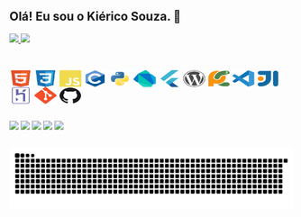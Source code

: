 ## Olá! Eu sou o Kiérico Souza. 👋

<div>
<a href="https://github.com/Kierico">
<img height="180em" src="https://github-readme-stats.vercel.app/api?username=Kierico&show_icons=true&theme=dark&include_all_commits=true&count_private=true"/>
<img height="180em" src="https://github-readme-stats.vercel.app/api/top-langs/?username=Kierico&layout=compact&langs_count=7&theme=dark"/>
</div>
  
##

<div style="display: inline_block"><br>
  <a href="https://github.com/Kierico" target"_blank"><img align="center" alt="Kierico-HTML" height="30" width="40" src="https://raw.githubusercontent.com/devicons/devicon/master/icons/html5/html5-original.svg"></a>
  <img align="center" alt="Kierico-CSS" height="30" width="40" src="https://raw.githubusercontent.com/devicons/devicon/master/icons/css3/css3-original.svg">
  <img align="center" alt="Kierico-Js" height="30" width="40" src="https://raw.githubusercontent.com/devicons/devicon/master/icons/javascript/javascript-plain.svg">
  <img align="center" alt="Kierico-C" height="30" width="40" src="https://raw.githubusercontent.com/devicons/devicon/master/icons/c/c-original.svg">
  <img align="center" alt="Kierico-Python" height="30" width="40" src="https://raw.githubusercontent.com/devicons/devicon/master/icons/python/python-original.svg">
  <img align="center" alt="Kierico-Dart" height="30" width="40" src="https://raw.githubusercontent.com/devicons/devicon/master/icons/dart/dart-original.svg">
  <img align="center" alt="Kierico-Flutter" height="30" width="40" src="https://raw.githubusercontent.com/devicons/devicon/master/icons/flutter/flutter-original.svg">
  <img align="center" alt="Kierico-Wordpress" height="30" width="40" src="https://raw.githubusercontent.com/devicons/devicon/master/icons/wordpress/wordpress-plain.svg">
  <img align="center" alt="Kierico-PyCharm" height="30" width="40" src="https://raw.githubusercontent.com/devicons/devicon/master/icons/pycharm/pycharm-original.svg">
  <img align="center" alt="Kierico-VSCode" height="30" width="40" src="https://raw.githubusercontent.com/devicons/devicon/master/icons/vscode/vscode-original.svg">
  <img align="center" alt="Kierico-IntelliJ" height="30" width="40" src="https://raw.githubusercontent.com/devicons/devicon/master/icons/intellij/intellij-original.svg">
  <img align="center" alt="Kierico-Heroku" height="30" width="40" src="https://raw.githubusercontent.com/devicons/devicon/master/icons/heroku/heroku-original.svg">
  <img align="center" alt="Kierico-Git" height="30" width="40" src="https://raw.githubusercontent.com/devicons/devicon/master/icons/git/git-original.svg">
  <a href="https://github.com/Kierico" target="_blank"><img align="center" alt="Kierico-GitHub" height="30" width="40" src="https://raw.githubusercontent.com/devicons/devicon/master/icons/github/github-original.svg"></a>
  <!--<img align="right" alt="Rafa-yoda" src="https://cdn.discordapp.com/attachments/795358919417397249/825430589581688872/hi.gif">-->
</div>

##

<div> 
  <a href="https://www.youtube.com/channel/UCtfE60TRo50b0kIJJbbMrOg" target="_blank"><img src="https://img.shields.io/badge/YouTube-FF0000?style=for-the-badge&logo=youtube&logoColor=white" target="_blank"></a>
  <!--<a href="https://instagram.com/" target="_blank"><img src="https://img.shields.io/badge/-Instagram-%23E4405F?style=for-the-badge&logo=instagram&logoColor=white" target="_blank"></a>-->
 	<a href="https://www.twitch.tv/kiericograndao" target="_blank"><img src="https://img.shields.io/badge/Twitch-9146FF?style=for-the-badge&logo=twitch&logoColor=white" target="_blank"></a>
 <a href="https://discord.gg/x5ygNRU4eJ" target="_blank"><img src="https://img.shields.io/badge/Discord-7289DA?style=for-the-badge&logo=discord&logoColor=white" target="_blank"></a> 
  <a href = "mailto:kiericograndao@gmail.com"><img src="https://img.shields.io/badge/-Gmail-%23333?style=for-the-badge&logo=gmail&logoColor=white" target="_blank"></a>
  <a href="https://www.linkedin.com/in/kierico/" target="_blank"><img src="https://img.shields.io/badge/-LinkedIn-%230077B5?style=for-the-badge&logo=linkedin&logoColor=white" target="_blank"></a>
</div>

##

<div>
  
  ![Snake animation](https://github.com/Kierico/Kierico/blob/output/github-contribution-grid-snake.svg)
  
</div>
  
<!--
**Kierico/Kierico** is a ✨ _special_ ✨ repository because its `README.md` (this file) appears on your GitHub profile.

Here are some ideas to get you started:

- 🔭 Atualmente estou trabalhando em ...    I’m currently working on ...
- 🌱 Atualmente estou aprendendo ...    I’m currently learning ...
- 👯 Estou procurando colaborador em ...    I’m looking to collaborate on ...
- 🤔 Estou procurando ajuda com ...    I’m looking for help with ...
- 💬 Pergunte-me sobre ...    Ask me about ...
- 📫 Como chegar até mim: ...    How to reach me: ...
- 😄 Pronomes: ...    Pronouns: ...
- ⚡ Curiosidade: ...    Fun fact: ...
-->
